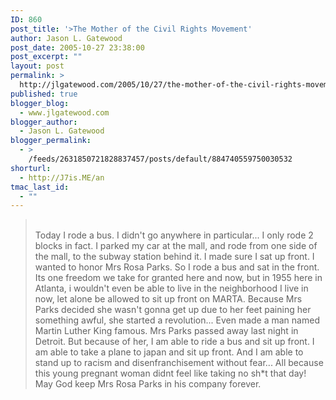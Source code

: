 ```yaml
---
ID: 860
post_title: '>The Mother of the Civil Rights Movement'
author: Jason L. Gatewood
post_date: 2005-10-27 23:38:00
post_excerpt: ""
layout: post
permalink: >
  http://jlgatewood.com/2005/10/27/the-mother-of-the-civil-rights-movement/
published: true
blogger_blog:
  - www.jlgatewood.com
blogger_author:
  - Jason L. Gatewood
blogger_permalink:
  - >
    /feeds/2631850721828837457/posts/default/884740559750030532
shorturl:
  - http://J7is.ME/an
tmac_last_id:
  - ""
---
```

><a href="http://photos1.blogger.com/blogger/854/769/1600/Rosa_Parks_Dec.21_1956.jpg"><img style="margin: 0pt 0pt 10px 10px; float: right; cursor: pointer;" src="http://www.jlgatewood.com/wp-content/uploads/2010/10/Rosa_Parks_Dec.21_1956.jpg" alt="" border="0" /></a><br />Today I rode a bus. I didn't go anywhere in particular... I only rode 2 blocks in fact. I parked my car at the mall, and rode from one side of the mall, to the subway station behind it. I made sure I sat up front. I wanted to honor Mrs Rosa Parks. So I rode a bus and sat in the front. Its one freedom we take for granted here and now, but in 1955 here in Atlanta, i wouldn't even be able to live in the neighborhood I live in now, let alone be allowed to sit up front on MARTA. Because Mrs Parks decided she wasn't gonna get up due to her feet paining her something awful, she started a revolution... Even made a man named Martin Luther King famous. Mrs Parks passed away last night in Detroit. But because of her, I am able to ride a bus and sit up front. I am able to take a plane to japan and sit up front. And I am able to stand up to racism and disenfranchisement without fear... All because this young pregnant woman didnt feel like taking no sh*t that day! May God keep Mrs Rosa Parks in his company forever.